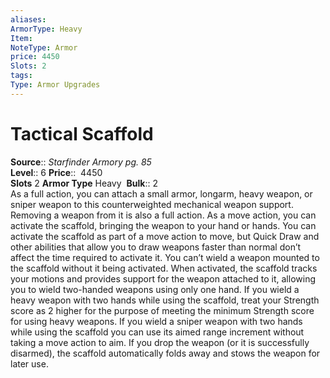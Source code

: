 ```yaml
---
aliases: 
ArmorType: Heavy
Item:
NoteType: Armor
price: 4450
Slots: 2
tags: 
Type: Armor Upgrades
---
```


# Tactical Scaffold

**Source**:: _Starfinder Armory pg. 85_  
**Level**:: 6
**Price**::  4450  
**Slots** 2 **Armor Type** Heavy 
**Bulk**:: 2  
As a full action, you can attach a small armor, longarm, heavy weapon, or sniper weapon to this counterweighted mechanical weapon support. Removing a weapon from it is also a full action. As a move action, you can activate the scaffold, bringing the weapon to your hand or hands. You can activate the scaffold as part of a move action to move, but Quick Draw and other abilities that allow you to draw weapons faster than normal don’t affect the time required to activate it. You can’t wield a weapon mounted to the scaffold without it being activated. When activated, the scaffold tracks your motions and provides support for the weapon attached to it, allowing you to wield two-handed weapons using only one hand. If you wield a heavy weapon with two hands while using the scaffold, treat your Strength score as 2 higher for the purpose of meeting the minimum Strength score for using heavy weapons. If you wield a sniper weapon with two hands while using the scaffold you can use its aimed range increment without taking a move action to aim. If you drop the weapon (or it is successfully disarmed), the scaffold automatically folds away and stows the weapon for later use.
